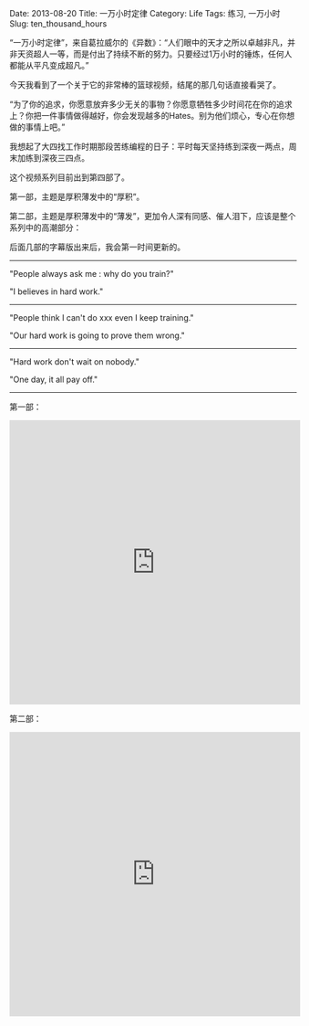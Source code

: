Date: 2013-08-20
Title: 一万小时定律
Category: Life
Tags: 练习, 一万小时
Slug: ten_thousand_hours

“一万小时定律”，来自葛拉威尔的《异数》：“人们眼中的天才之所以卓越非凡，并非天资超人一等，而是付出了持续不断的努力。只要经过1万小时的锤炼，任何人都能从平凡变成超凡。”

今天我看到了一个关于它的非常棒的篮球视频，结尾的那几句话直接看哭了。

“为了你的追求，你愿意放弃多少无关的事物？你愿意牺牲多少时间花在你的追求上？你把一件事情做得越好，你会发现越多的Hates。别为他们烦心，专心在你想做的事情上吧。”

我想起了大四找工作时期那段苦练编程的日子：平时每天坚持练到深夜一两点，周末加练到深夜三四点。

这个视频系列目前出到第四部了。

第一部，主题是厚积薄发中的“厚积”。

第二部，主题是厚积薄发中的“薄发”，更加令人深有同感、催人泪下，应该是整个系列中的高潮部分：

后面几部的字幕版出来后，我会第一时间更新的。


* * *
"People always ask me : why do you train?"

"I believes in hard work."

* * *

"People think I can't do xxx even I keep training."

"Our hard work is going to prove them wrong."

* * *
"Hard work don't wait on nobody."

"One day, it all pay off."

* * *

第一部：

<iframe height=498 width=510 src="http://player.youku.com/embed/XNTk4MjM1MDUy" frameborder=0 allowfullscreen></iframe>

第二部：

<iframe height=498 width=510 src="http://player.youku.com/embed/XNTk5NTU5NzIw" frameborder=0 allowfullscreen></iframe>